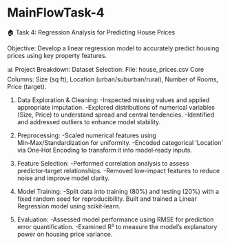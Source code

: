 # MainFlowTask-4

🏠 Task 4: Regression Analysis for Predicting House Prices

Objective:
 Develop a linear regression model to accurately predict housing prices using key property features.

📊 Project Breakdown:
Dataset Selection:
File: house_prices.csv
Core Columns: Size (sq ft), Location (urban/suburban/rural), Number of Rooms, Price (target).

1. Data Exploration & Cleaning:
-Inspected missing values and applied appropriate imputation.
-Explored distributions of numerical variables (Size, Price) to understand spread and central tendencies.
-Identified and addressed outliers to enhance model stability.

2. Preprocessing:
-Scaled numerical features using Min‑Max/Standardization for uniformity.
-Encoded categorical ‘Location’ via One‑Hot Encoding to transform it into model‑ready inputs.

3. Feature Selection:
-Performed correlation analysis to assess predictor‑target relationships.
-Removed low‑impact features to reduce noise and improve model clarity.

4. Model Training:
-Split data into training (80%) and testing (20%) with a fixed random seed for reproducibility.
Built and trained a Linear Regression model using scikit‑learn.

5. Evaluation:
-Assessed model performance using RMSE for prediction error quantification.
-Examined R² to measure the model’s explanatory power on housing price variance.
